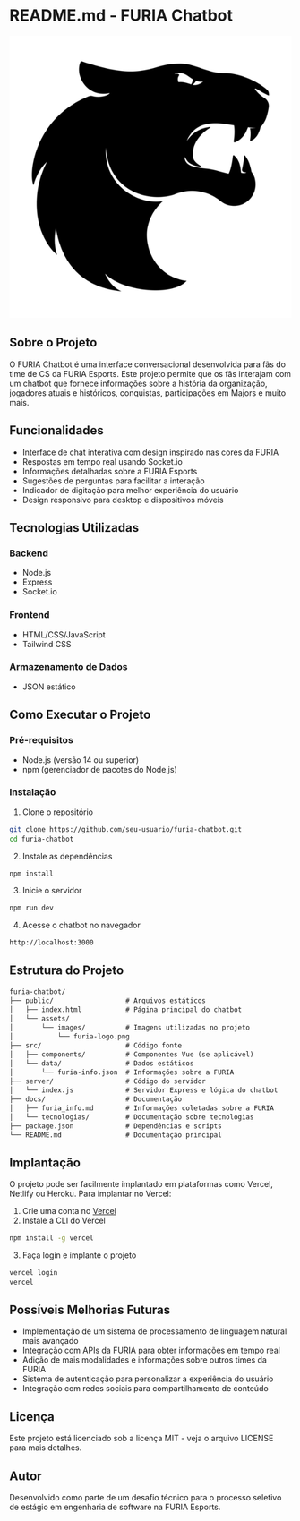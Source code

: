 # README.md - FURIA Chatbot

![FURIA Logo](public/assets/images/furia-logo.png)

## Sobre o Projeto

O FURIA Chatbot é uma interface conversacional desenvolvida para fãs do time de CS da FURIA Esports. Este projeto permite que os fãs interajam com um chatbot que fornece informações sobre a história da organização, jogadores atuais e históricos, conquistas, participações em Majors e muito mais.

## Funcionalidades

- Interface de chat interativa com design inspirado nas cores da FURIA
- Respostas em tempo real usando Socket.io
- Informações detalhadas sobre a FURIA Esports
- Sugestões de perguntas para facilitar a interação
- Indicador de digitação para melhor experiência do usuário
- Design responsivo para desktop e dispositivos móveis

## Tecnologias Utilizadas

### Backend
- Node.js
- Express
- Socket.io

### Frontend
- HTML/CSS/JavaScript
- Tailwind CSS

### Armazenamento de Dados
- JSON estático

## Como Executar o Projeto

### Pré-requisitos
- Node.js (versão 14 ou superior)
- npm (gerenciador de pacotes do Node.js)

### Instalação

1. Clone o repositório
```bash
git clone https://github.com/seu-usuario/furia-chatbot.git
cd furia-chatbot
```

2. Instale as dependências
```bash
npm install
```

3. Inicie o servidor
```bash
npm run dev
```

4. Acesse o chatbot no navegador
```
http://localhost:3000
```

## Estrutura do Projeto

```
furia-chatbot/
├── public/                  # Arquivos estáticos
│   ├── index.html           # Página principal do chatbot
│   └── assets/
│       └── images/          # Imagens utilizadas no projeto
│           └── furia-logo.png
├── src/                     # Código fonte
│   ├── components/          # Componentes Vue (se aplicável)
│   └── data/                # Dados estáticos
│       └── furia-info.json  # Informações sobre a FURIA
├── server/                  # Código do servidor
│   └── index.js             # Servidor Express e lógica do chatbot
├── docs/                    # Documentação
│   ├── furia_info.md        # Informações coletadas sobre a FURIA
│   └── tecnologias/         # Documentação sobre tecnologias
├── package.json             # Dependências e scripts
└── README.md                # Documentação principal
```

## Implantação

O projeto pode ser facilmente implantado em plataformas como Vercel, Netlify ou Heroku. Para implantar no Vercel:

1. Crie uma conta no [Vercel](https://vercel.com/)
2. Instale a CLI do Vercel
```bash
npm install -g vercel
```

3. Faça login e implante o projeto
```bash
vercel login
vercel
```

## Possíveis Melhorias Futuras

- Implementação de um sistema de processamento de linguagem natural mais avançado
- Integração com APIs da FURIA para obter informações em tempo real
- Adição de mais modalidades e informações sobre outros times da FURIA
- Sistema de autenticação para personalizar a experiência do usuário
- Integração com redes sociais para compartilhamento de conteúdo

## Licença

Este projeto está licenciado sob a licença MIT - veja o arquivo LICENSE para mais detalhes.

## Autor

Desenvolvido como parte de um desafio técnico para o processo seletivo de estágio em engenharia de software na FURIA Esports.
